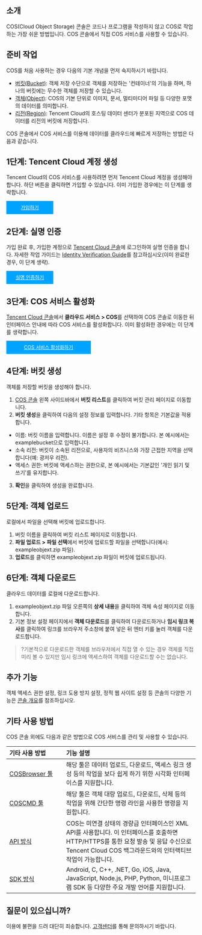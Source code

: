 

## 소개


COS(Cloud Object Storage) 콘솔은 코드나 프로그램을 작성하지 않고 COS로 작업하는 가장 쉬운 방법입니다. COS 콘솔에서 직접 COS 서비스를 사용할 수 있습니다.

## 준비 작업

COS를 처음 사용하는 경우 다음의 기본 개념을 먼저 숙지하시기 바랍니다.

- [버킷(Bucket)](https://intl.cloud.tencent.com/document/product/436/13312): 객체 저장 수단으로 객체를 저장하는 '컨테이너'의 기능을 하며, 하나의 버킷에는 무수한 객체를 저장할 수 있습니다.
- [객체(Object)](https://intl.cloud.tencent.com/document/product/436/13324): COS의 기본 단위로 이미지, 문서, 멀티미디어 파일 등 다양한 포맷의 데이터를 의미합니다.
- [리전(Region)](https://intl.cloud.tencent.com/document/product/436/6224): Tencent Cloud의 호스팅 데이터 센터가 분포된 지역으로 COS 데이터를 리전의 버킷에 저장합니다.

COS 콘솔에서 COS 서비스를 이용해 데이터를 클라우드에 빠르게 저장하는 방법은 다음과 같습니다.

## 1단계: Tencent Cloud 계정 생성
Tencent Cloud의 COS 서비스를 사용하려면 먼저 Tencent Cloud 계정을 생성해야 합니다. 하단 버튼을 클릭하면 가입할 수 있습니다. 이미 가입한 경우에는 이 단계를 생략합니다.

<div style="background-color:#00A4FF; width: 125px; height: 35px; line-height:35px; text-align:center;"><a href="https://www.tencentcloud.com/en/account/register" target="_blank"  style="color: white; font-size:13px;">가입하기</a></div>

## 2단계: 실명 인증
가입 완료 후, 가입한 계정으로 [Tencent Cloud 콘솔](https://console.cloud.tencent.com/)에 로그인하여 실명 인증을 합니다. 자세한 작업 가이드는 [Identity Verification Guide](https://intl.cloud.tencent.com/document/product/378/3629)를 참고하십시오(이미 완료한 경우, 이 단계 생략).

<div style="background-color:#00A4FF; width: 125px; height: 35px; line-height:35px; text-align:center;"><a href="https://console.cloud.tencent.com/developer" target="_blank"  style="color: white; font-size:13px;"  hotrep="document.guide.3128.btn2">실명 인증하기</a></div>


## 3단계: COS 서비스 활성화
[Tencent Cloud 콘솔](https://console.cloud.tencent.com/)에서 **클라우드 서비스 > COS**를 선택하여 COS 콘솔로 이동한 뒤 인터페이스 안내에 따라 COS 서비스를 활성화합니다. 이미 활성화한 경우에는 이 단계를 생략합니다.

<div style="background-color:#00A4FF; width: 225px; height: 35px; line-height:35px; text-align:center;"><a href="https://console.cloud.tencent.com/cos5" target="_blank"  style="color: white; font-size:13px;">COS 서비스 활성화하기</a></div>


## 4단계: 버킷 생성
객체를 저장할 버킷을 생성해야 합니다.

1. [COS 콘솔](https://console.cloud.tencent.com/cos5) 왼쪽 사이드바에서 **버킷 리스트**를 클릭하여 버킷 관리 페이지로 이동합니다.
2. **버킷 생성**을 클릭하여 다음의 설정 정보를 입력합니다. 기타 항목은 기본값을 적용합니다.
 - 이름: 버킷 이름을 입력합니다. 이름은 설정 후 수정이 불가합니다. 본 예시에서는 examplebucket으로 입력합니다.
 - 소속 리전: 버킷이 소속된 리전으로, 사용자의 비즈니스와 가장 근접한 지역을 선택합니다(예: 광저우 리전).
 - 액세스 권한: 버킷에 액세스하는 권한으로, 본 예시에서는 기본값인 '개인 읽기 및 쓰기'를 유지합니다.
3. **확인**을 클릭하여 생성을 완료합니다.


## 5단계: 객체 업로드
로컬에서 파일을 선택해 버킷에 업로드합니다.

1. 버킷 이름을 클릭하여 버킷 리스트 페이지로 이동합니다.
2. **파일 업로드 > 파일 선택**에서 버킷에 업로드할 파일을 선택합니다(예시: exampleobjext.zip 파일).
3. **업로드**를 클릭하면 exampleobjext.zip 파일이 버킷에 업로드됩니다.


## 6단계: 객체 다운로드
클라우드 데이터를 로컬에 다운로드합니다.
1. exampleobjext.zip 파일 오른쪽의 **상세 내용**을 클릭하여 객체 속성 페이지로 이동합니다.
2. 기본 정보 설정 페이지에서 **객체 다운로드**를 클릭하여 다운로드하거나 **임시 링크 복사**를 클릭하여 링크를 브라우저 주소창에 붙여 넣은 뒤 엔터 키를 눌러 객체를 다운로드합니다.
>?기본적으로 다운로드한 객체를 브라우저에서 직접 열 수 있는 경우 객체를 직접 미리 볼 수 있지만 임시 링크에 액세스하여 객체를 다운로드할 수는 없습니다.

## 추가 기능
객체 액세스 권한 설정, 링크 도용 방지 설정, 정적 웹 사이트 설정 등 콘솔의 다양한 기능은 [콘솔 개요](https://intl.cloud.tencent.com/document/product/436/11365)를 참조하십시오.


## 기타 사용 방법
COS 콘솔 외에도 다음과 같은 방법으로 COS 서비스를 관리 및 사용할 수 있습니다.

<table>
<thead>
<tr>
<th align="left" width="30%">기타 사용 방법</th>
<th align="left" width="70%">기능 설명</th>
</tr>
</thead>
<tbody><tr>
<td align="left" width="30%"><a href="https://intl.cloud.tencent.com/document/product/436/11366">COSBrowser 툴</a></td>
<td align="left" width="70%">해당 툴은 데이터 업로드, 다운로드, 액세스 링크 생성 등의 작업을 보다 쉽게 하기 위한 시각화 인터페이스를 지원합니다.</td>
</tr>
<tr>
<td align="left" width="30%"><a href="https://cloud.tencent.com/doc/product/436/10976">COSCMD 툴</a></td>
<td align="left" width="70%">해당 툴은 객체 대량 업로드, 다운로드, 삭제 등의 작업을 위해 간단한 명령 라인을 사용한 명령을 지원합니다.</td>
</tr>
<tr>
<td align="left" width="30%"><a href="https://intl.cloud.tencent.com/document/product/436/7751">API 방식</a></td>
<td align="left" width="70%">COS는 미연결 상태의 경량급 인터페이스인 XML API를 사용합니다. 이 인터페이스를 호출하면 HTTP/HTTPS를 통한 요청 발송 및 응답 수신으로 Tencent Cloud COS 백그라운드와의 인터랙티브 작업이 가능합니다.</td>
</tr>
<tr>
<td align="left" width="30%"><a href="https://intl.cloud.tencent.com/document/product/436/6474">SDK 방식</a></td>
<td align="left" width="70%">Android, C, C++, .NET, Go, iOS, Java, JavaScript, Node.js, PHP, Python, 미니프로그램 SDK 등 다양한 주요 개발 언어를 지원합니다.</td>
</tr>
</tbody></table>



## 질문이 있으십니까?

이용에 불편을 드려 대단히 죄송합니다. [고객센터](https://intl.cloud.tencent.com/contact-sales)를 통해 문의하시기 바랍니다.



